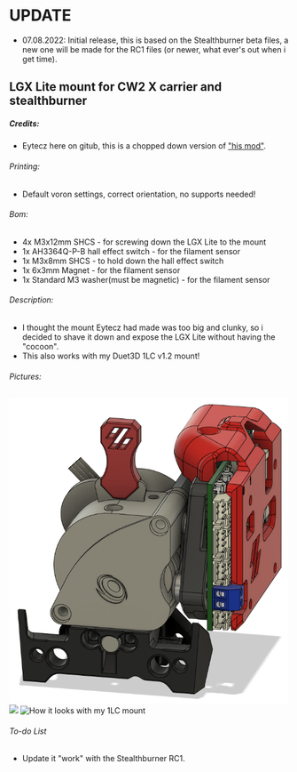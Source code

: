 # UPDATE
- 07.08.2022: Initial release, this is based on the Stealthburner beta files, a new one will be made for the RC1 files (or newer, what ever's out when i get time).

## LGX Lite mount for CW2 X carrier and stealthburner
##### Credits:
- Eytecz here on gitub, this is a chopped down version of ["his mod"](https://github.com/Eytecz/LGX_Lite_Stealthburner_CW2_style_mount).

###### Printing:
- Default voron settings, correct orientation, no supports needed!

###### Bom:
- 4x M3x12mm SHCS - for screwing down the LGX Lite to the mount
- 1x AH3364Q-P-B hall effect switch - for the filament sensor
- 1x M3x8mm SHCS - to hold down the hall effect switch
- 1x 6x3mm Magnet - for the filament sensor
- 1x Standard M3 washer(must be magnetic) - for the filament sensor

###### Description:
- I thought the mount Eytecz had made was too big and clunky, so i decided to shave it down and expose the LGX Lite without having the "cocoon".
- This also works with my Duet3D 1LC v1.2 mount!

###### Pictures:
![](./pics/1.png)
![](./pics/2.jpg)
![How it looks with my 1LC mount](./pics/3.jpg)

###### To-do List
- Update it "work" with the Stealthburner RC1.